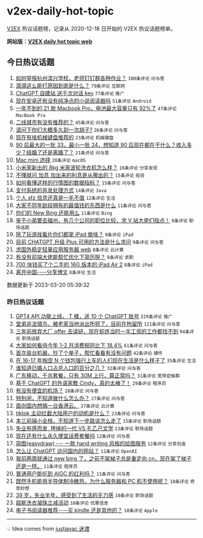 # v2ex-daily-hot-topic

[V2EX](https://www.v2ex.com/) 热议话题榜，记录从 2020-12-18 日开始的 V2EX 热议话题榜单。

**网站版：[V2EX daily hot topic web](https://boojack.github.io/v2ex-daily-hot-topic-web/)**

## 今日热议话题

<!-- TODAY BEGIN -->

1. [如何举报杭州滨兴学校，老师钉钉群各种作业？](https://www.v2ex.com/t/925408) `100条评论` `问与答`
1. [滴滴这么能打原因到底是什么？](https://www.v2ex.com/t/925410) `79条评论` `互联网`
1. [ChatGPT 自建站 送千次对话 key](https://www.v2ex.com/t/925400) `77条评论` `推广`
1. [现在安卓还有没有纯净点的小说阅读器吗](https://www.v2ex.com/t/925460) `51条评论` `Android`
1. [一年不到的 21 款 Macbook Pro，电池最大容量只有 92%了](https://www.v2ex.com/t/925416) `47条评论` `MacBook Pro`
1. [二线城市有没有推荐的？](https://www.v2ex.com/t/925447) `45条评论` `问与答`
1. [请问下你们大概多久刮一次胡子?](https://www.v2ex.com/t/925469) `26条评论` `问与答`
1. [现在有啥机械键盘推荐的](https://www.v2ex.com/t/925422) `23条评论` `机械键盘`
1. [90 后最大的一批 33，最小一批 24，想知道 90 后现在都在干什么？收入多少？结婚了还是离婚了？](https://www.v2ex.com/t/925438) `21条评论` `问与答`
1. [Mac mini 选择](https://www.v2ex.com/t/925424) `20条评论` `macOS`
1. [小米家新出的 8kg 米家波轮洗衣机怎么样？](https://www.v2ex.com/t/925452) `16条评论` `分享发现`
1. [不懂就问 加息 加出来的利息是从哪出的？](https://www.v2ex.com/t/925449) `15条评论` `投资`
1. [如何看懂这样的行情图的数据指标？](https://www.v2ex.com/t/925407) `15条评论` `问与答`
1. [支付系统的并发处理方式](https://www.v2ex.com/t/925472) `14条评论` `Java`
1. [个人 sfz 信息还真是一毛不值](https://www.v2ex.com/t/925477) `12条评论` `生活`
1. [大家不同年龄段拥有的最值钱的东西是什么](https://www.v2ex.com/t/925463) `11条评论` `问与答`
1. [你们的 New Bing 还能用么](https://www.v2ex.com/t/925421) `11条评论` `Bing`
1. [鉴于小弟要去福州，有几个公司的职位比较，求 V 站大佬们指点！](https://www.v2ex.com/t/925505) `9条评论` `职场话题`
1. [除了玩游戏看片你们都拿 iPad 做啥？](https://www.v2ex.com/t/925429) `9条评论` `iPad`
1. [目前 CHATGPT 升级 Plus 可用的方法是什么求问](https://www.v2ex.com/t/925419) `9条评论` `问与答`
1. [求国外稳定轻量应用服务器 web](https://www.v2ex.com/t/925453) `8条评论` `云计算`
1. [有没有前端大佬能帮忙优化下简历呀？](https://www.v2ex.com/t/925440) `8条评论` `求职`
1. [700 块钱买了个二手的 16G 版本的 iPad Air 2](https://www.v2ex.com/t/925435) `8条评论` `iPad`
1. [离开中国----分享博文](https://www.v2ex.com/t/925433) `8条评论` `生活`

数据更新于 2023-03-20 05:39:32

<!-- TODAY END -->

### 昨日热议话题

<!-- YESTERDAY BEGIN -->

1. [GPT4 API 功能上线， T 楼，送 10 个 ChatGPT 账号](https://www.v2ex.com/t/925277) `229条评论` `推广`
1. [堂弟非法猎鸟，被老家当地派出所抓了，目前在拘留所](https://www.v2ex.com/t/925247) `121条评论` `问与答`
1. [三年前放弃大厂 offer 去读研，现在却连当时一半工资的工作都找不到](https://www.v2ex.com/t/925245) `94条评论` `职场话题`
1. [大家如何看待今年 1-2 月消费税同比下 18.4%](https://www.v2ex.com/t/925257) `61条评论` `问与答`
1. [首次装台机器，抄了个单子，帮忙看看有没有问题](https://www.v2ex.com/t/925267) `42条评论` `硬件`
1. [在 16-17 年掏空 N 个钱包强行上车的人们现在生活是什么样子了](https://www.v2ex.com/t/925324) `35条评论` `生活`
1. [谁知道已婚人口占总人口的百分之几？](https://www.v2ex.com/t/925228) `32条评论` `问与答`
1. [广东移动，千兆套餐，只有 30M 上行，算正常吗？](https://www.v2ex.com/t/925312) `31条评论` `宽带症候群`
1. [基于 ChatGPT 的外语家教 Cindy，真的太棒了！](https://www.v2ex.com/t/925213) `29条评论` `程序员`
1. [有没有便宜的机场？](https://www.v2ex.com/t/925328) `28条评论` `问与答`
1. [特别闲，不知道做什么怎么办？](https://www.v2ex.com/t/925347) `27条评论` `问与答`
1. [面向国内想搞一台香港云。](https://www.v2ex.com/t/925254) `27条评论` `云计算`
1. [tiktok 主动拦截大陆用户的动机是什么？](https://www.v2ex.com/t/925355) `23条评论` `问与答`
1. [本三前端小全栈，不知道下一步路该怎么走了](https://www.v2ex.com/t/925293) `15条评论` `职场话题`
1. [失业有感而发, 垮掉的一代 VS 孔乙己文学](https://www.v2ex.com/t/925353) `13条评论` `职场话题`
1. [现在还有什么永久便宜话费套餐吗](https://www.v2ex.com/t/925291) `12条评论` `问与答`
1. [简图(easydraw) --- 一款 hand writing 风格的绘图服务](https://www.v2ex.com/t/925273) `12条评论` `分享创造`
1. [怎么让 ChatGPT 访问国内的网站？](https://www.v2ex.com/t/925374) `11条评论` `OpenAI`
1. [我前两周就通过 new bing 了，之前不架梯子总是重定向 cn，现在架了梯子还是一样。](https://www.v2ex.com/t/925268) `11条评论` `程序员`
1. [普通用户能吃到 AIGC 的红利吗？](https://www.v2ex.com/t/925210) `11条评论` `问与答`
1. [既然手机能用半导体制冷散热，为什么服务器和 PC 机不使用呢？](https://www.v2ex.com/t/925372) `10条评论` `奇思妙想`
1. [39 岁，失业半年，感受到了生活的无力感](https://www.v2ex.com/t/925338) `10条评论` `职场话题`
1. [超能洗衣凝珠立减活动](https://www.v2ex.com/t/925319) `10条评论` `优惠信息`
1. [电子书阅读器推荐----买 kindle 还是其他的？](https://www.v2ex.com/t/925280) `10条评论` `Apple`

<!-- YESTERDAY END -->

---

💡 Idea comes from [justjavac 迷渡](https://github.com/justjavac/)
